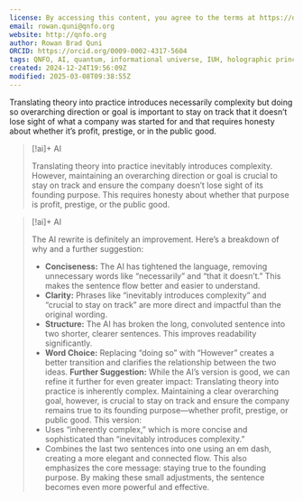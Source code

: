 ```yaml
---
license: By accessing this content, you agree to the terms at https://qnfo.org/LICENSE
email: rowan.quni@qnfo.org
website: http://qnfo.org
author: Rowan Brad Quni
ORCID: https://orcid.org/0009-0002-4317-5604
tags: QNFO, AI, quantum, informational universe, IUH, holographic principle
created: 2024-12-24T19:56:09Z
modified: 2025-03-08T09:38:55Z
---
```


Translating theory into practice introduces necessarily complexity but doing so overarching direction or goal is important to stay on track that it doesn’t lose sight of what a company was started for and that requires honesty about whether it’s profit, prestige, or in the public good.

> [!ai]+ AI
>
> Translating theory into practice inevitably introduces complexity. However, maintaining an overarching direction or goal is crucial to stay on track and ensure the company doesn’t lose sight of its founding purpose. This requires honesty about whether that purpose is profit, prestige, or the public good.

> [!ai]+ AI
>
> The AI rewrite is definitely an improvement. Here’s a breakdown of why and a further suggestion:
> - **Conciseness:** The AI has tightened the language, removing unnecessary words like “necessarily” and “that it doesn’t.” This makes the sentence flow better and easier to understand.
> - **Clarity:** Phrases like “inevitably introduces complexity” and “crucial to stay on track” are more direct and impactful than the original wording.
> - **Structure:** The AI has broken the long, convoluted sentence into two shorter, clearer sentences. This improves readability significantly.
> - **Word Choice:** Replacing “doing so” with “However” creates a better transition and clarifies the relationship between the two ideas.
> **Further Suggestion:**
> While the AI’s version is good, we can refine it further for even greater impact:
> Translating theory into practice is inherently complex. Maintaining a clear overarching goal, however, is crucial to stay on track and ensure the company remains true to its founding purpose—whether profit, prestige, or public good.
> This version:
> - Uses “inherently complex,” which is more concise and sophisticated than “inevitably introduces complexity.”
> - Combines the last two sentences into one using an em dash, creating a more elegant and connected flow. This also emphasizes the core message: staying true to the founding purpose.
> By making these small adjustments, the sentence becomes even more powerful and effective.
